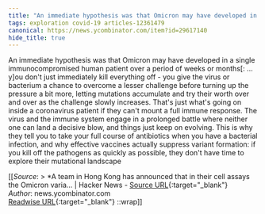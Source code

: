 ```yaml
---
title: "An immediate hypothesis was that Omicron may have developed in ..."
tags: exploration covid-19 articles-12361479
canonical: https://news.ycombinator.com/item?id=29617140
hide_title: true
---
```


An immediate hypothesis was that Omicron may have developed in a single immunocompromised human patient over a period of weeks or months[: ... y]ou don't just immediately kill everything off - you give the virus or bacterium a chance to overcome a lesser challenge before turning up the pressure a bit more, letting mutations accumulate and try their worth over and over as the challenge slowly increases. That's just what's going on inside a coronavirus patient if they can't mount a full immune response. The virus and the immune system engage in a prolonged battle where neither one can land a decisive blow, and things just keep on evolving. This is why they tell you to take your full course of antibiotics when you have a bacterial infection, and why effective vaccines actually suppress variant formation: if you kill off the pathogens as quickly as possible, they don't have time to explore their mutational landscape


[[_Source_: > *A team in Hong Kong has announced that in their cell assays the Omicron varia... | Hacker News - [Source URL](https://news.ycombinator.com/item?id=29617140){:target="_blank"}<br>
_Author_: news.ycombinator.com<br>
[Readwise URL](https://readwise.io/open/260248792){:target="_blank"}
::wrap]]